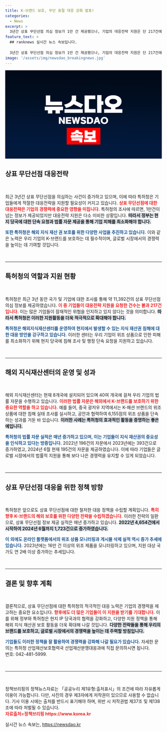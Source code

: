```yaml
---
title: K-브랜드 보호, 무단 표절 대응 강화 발표!
categories:
  - News
excerpt: >
  3년간 상표 무단선점 의심 정보가 1만 건 제공됐으나, 기업의 대응전략 지원은 단 217건에 불과. 특허청은 K-브랜드 보호를 위한 다각적 전략 지원을 강화할 계획이다.
feature_text: >
  ## ranknews 실시간 뉴스 속보입니다.

  3년간 상표 무단선점 의심 정보가 1만 건 제공됐으나, 기업의 대응전략 지원은 단 217건에 불과. 특허청은 K-브랜드 보호를 위한 다각적 전략 지원을 강화할 계획이다.
image: '/assets/img/newsdao_breakingnews.jpg'
---
```


<p><img src="/assets/img/newsdao_breakingnews.jpg" alt="ranknews 속보" /></p>

<h2 data-ke-size="size26">상표 무단선점 대응전략</h2>

<p data-ke-size="size16">&nbsp;</p>   

<p>최근 3년간 상표 무단선점을 의심하는 사건이 증가하고 있으며, 이에 따라 특허청은 기업들에게 적절한 대응전략을 지원할 필요성이 커지고 있습니다. <b><span style="color: #ee2323;">상표 무단선점에 대한 대응전략은 기업의 경쟁력에 중요한 영향을 미칩니다.</span></b> 특허청의 조사에 따르면, 1만건이 넘는 정보가 제공되었지만 대응전략 지원은 다소 미비한 상황입니다. <b><span style="background-color: #21538527;">따라서 정부는 현지 당국에 대한 단속 요청과 법률 자문 제공을 통해 기업 피해를 최소화해야 합니다.</span></b> </p>

<p><b><span style="color: #1a5490;">또한 특허청은 해외 지식 재산 권 보호를 위한 다양한 사업을 추진하고 있습니다.</span></b> 이와 같은 노력은 우리 기업의 K-브랜드를 보호하는 데 필수적이며, 글로벌 시장에서의 경쟁력을 높이는 데 기여할 것입니다.</p>

<p data-ke-size="size16">&nbsp;</p>   

<hr>

<h2 data-ke-size="size26">특허청의 역할과 지원 현황</h2>

<p data-ke-size="size16">&nbsp;</p>   

<p>특허청은 최근 3년 동안 국가 및 기업에 대한 조사를 통해 약 11,392건의 상표 무단선점 의심 정보를 제공하였습니다. <b><span style="color: #ee2323;">이 중 기업들이 대응전략 지원을 요청한 건수는 불과 217건입니다.</span></b> 이는 많은 기업들이 잠재적인 위협을 인지하고 있지 않다는 것을 의미합니다. <b><span style="background-color: #21538527;">따라서 특허청은 이러한 지원활동을 더욱 적극적으로 확대해야 합니다.</span></b> </p>

<p><b><span style="color: #1a5490;">특허청은 해외지식재산센터를 운영하여 현지에서 발생할 수 있는 지식 재산권 침해에 대한 대응 방안을 강구하고 있습니다.</span></b> 이러한 센터는 우리 기업이 위조 상품으로 인한 피해를 최소화하기 위해 현지 당국에 침해 조사 및 행정 단속 요청을 지원하고 있습니다.</p>

<p data-ke-size="size16">&nbsp;</p>   

<hr>

<h2 data-ke-size="size26">해외 지식재산센터의 운영 및 성과</h2>

<p data-ke-size="size16">&nbsp;</p>   

<p>해외 지식재산센터는 현재 8개국에 설치되어 있으며 40여 개국에 걸쳐 우리 기업의 법률 자문을 수행하고 있습니다. <b><span style="color: #ee2323;">이러한 법률 자문은 해외에서 K-브랜드를 보호하기 위한 중요한 역할을 하고 있습니다.</span></b> 예를 들어, 중국 광저우 지역에서는 K-패션 브랜드의 위조 상품에 대한 침해 실태 조사를 실시하고, 공안과 협력하여 6,155점의 위조 상품을 단속하는 성과를 거둔 바 있습니다. <b><span style="background-color: #21538527;">이러한 사례는 특허청의 효과적인 활동을 증명하는 좋은 예입니다.</span></b> </p>

<p><b><span style="color: #1a5490;">특허청의 법률 자문 실적은 매년 증가하고 있으며, 이는 기업들이 지식 재산권의 중요성을 인식하고 있다는 방증입니다.</span></b> 2022년 196건의 자문에서 2023년에는 393건으로 증가하였고, 2024년 6월 현재 195건의 자문을 제공하였습니다. 이에 따라 기업들은 글로벌 시장에서의 법률적 지원을 통해 보다 나은 경쟁력을 유지할 수 있게 되었습니다.</p>

<p data-ke-size="size16">&nbsp;</p>   

<hr>

<h2 data-ke-size="size26">상표 무단선점 대응을 위한 정책 방향</h2>

<p data-ke-size="size16">&nbsp;</p>   

<p>특허청은 앞으로도 상표 무단선점에 대한 철저한 대응 정책을 수립할 계획입니다. <b><span style="color: #ee2323;">특히 향후 K-브랜드의 해외 보호를 위한 다양한 전략을 수립하겠습니다.</span></b> 이러한 전략의 일환으로, 상표 무단선점 정보 제공 실적은 매년 증가하고 있습니다. <b><span style="background-color: #21538527;">2022년 4,654건에서 시작하여 2024년 6월까지 1,723건으로 증가하였습니다.</span></b> </p>

<p><b><span style="color: #1a5490;">이 외에도 온라인 플랫폼에서의 위조 상품 모니터링과 게시물 삭제 실적 역시 증가 추세에 있습니다.</span></b> 2023년에는 16만 건 이상의 위조 제품을 모니터링하고 있으며, 지원 대상 국가도 연 2배 이상 증가하는 추세입니다. </p>

<p data-ke-size="size16">&nbsp;</p>   

<hr>

<h2 data-ke-size="size26">결론 및 향후 계획</h2>

<p data-ke-size="size16">&nbsp;</p>   

<p>결론적으로, 상표 무단선점에 대한 특허청의 적극적인 대응 노력은 기업의 경쟁력을 제고하는 중요한 요소입니다. <b><span style="color: #ee2323;">향후에도 더 많은 기업들이 이 지원을 받기를 기대합니다.</span></b> 이를 위해 정부와 특허청은 현지 IP 당국과의 협력을 강화하고, 다양한 지원 정책을 통해 해외 지식 재산권 보호 활동을 더욱 확대해 나갈 것입니다. <b><span style="background-color: #21538527;">다양한 전략들을 통해 우리의 브랜드를 보호하고, 글로벌 시장에서의 경쟁력을 높이는 데 주력할 방침입니다.</span></b> </p>

<p><b><span style="color: #1a5490;">기업들도 이러한 정책을 잘 활용하여 경쟁력을 강화해 나갈 필요가 있습니다.</span></b> 자세한 문의는 특허청 산업재산보호협력국 산업재산분쟁대응과에 직접 문의하시면 됩니다. <br/> 번호: 042-481-5999. </p>

<p data-ke-size="size16">&nbsp;</p>   

<hr>

<p data-ke-size="size16">&nbsp;</p>   

<p>정책브리핑의 정책뉴스자료는 「공공누리 제1유형:출처표시」의 조건에 따라 자유롭게 이용이 가능합니다. 다만, 사진의 경우 제3자에게 저작권이 있으므로 사용할 수 없습니다. 기사 이용 시에는 출처를 반드시 표기해야 하며, 위반 시 저작권법 제37조 및 제138조에 따라 처벌될 수 있습니다. <br/> <b><span style="color: #ee2323;">자료출처=정책브리핑 https://www.korea.kr</span></b></p>
실시간 뉴스 속보는, <a href="https://newsdao.kr" rel="dofollow">https://newsdao.kr</a>


